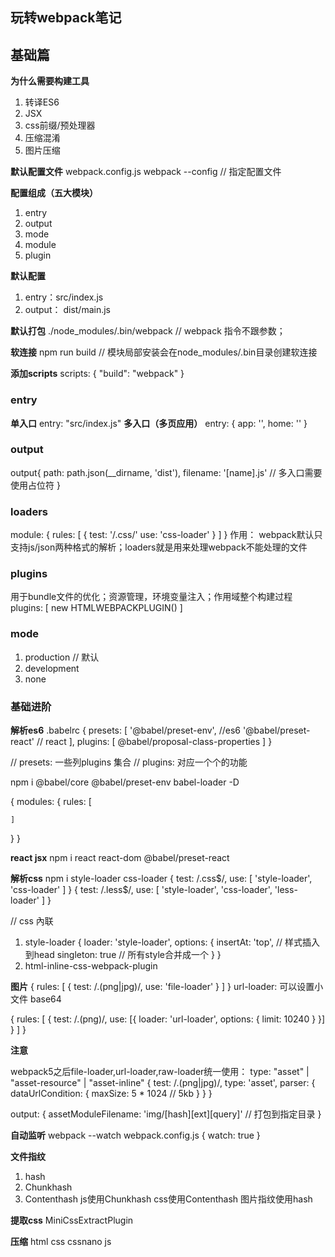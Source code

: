 ## 玩转webpack笔记

## 基础篇
**为什么需要构建工具**
1. 转译ES6
2. JSX
3. css前缀/预处理器
4. 压缩混淆
5. 图片压缩


**默认配置文件**
webpack.config.js
webpack --config  // 指定配置文件

**配置组成（五大模块）**
1. entry
2. output
3. mode
4. module
5. plugin

**默认配置**
1. entry：src/index.js
2. output： dist/main.js

**默认打包**
./node_modules/.bin/webpack // webpack 指令不跟参数；


**软连接**
npm run build // 模块局部安装会在node_modules/.bin目录创建软连接

**添加scripts**
scripts: {
  "build": "webpack"
}

### entry
**单入口**
entry: "src/index.js"
**多入口（多页应用）**
entry: {
  app: '',
  home: ''
}

### output
output{
  path: path.json(__dirname, 'dist'),
  filename: '[name].js' // 多入口需要使用占位符
}

### loaders
module: {
  rules: [
    {
      test: '/.css/'
      use: 'css-loader'
    }
  ]
}
作用： webpack默认只支持js/json两种格式的解析；loaders就是用来处理webpack不能处理的文件

### plugins
用于bundle文件的优化；资源管理，环境变量注入；作用域整个构建过程
plugins: [
  new HTMLWEBPACKPLUGIN()
]

### mode
1. production // 默认
2. development
3. none 


### 基础进阶
**解析es6**
.babelrc
{
  presets: [
    '@babel/preset-env', //es6
    '@babel/preset-react' // react
  ],
  plugins: [
    @babel/proposal-class-properties
  ]
}

// presets: 一些列plugins 集合
// plugins: 对应一个个的功能

npm i @babel/core @babel/preset-env babel-loader -D

{
  modules: {
    rules: [

    ]
  }
}

**react jsx**
npm i react react-dom @babel/preset-react

**解析css**
npm i style-loader css-loader
{
  test: /\.css$/,
  use: [
    'style-loader',
    'css-loader'
  ]
}
{
  test: /\.less$/,
  use: [
    'style-loader',
    'css-loader',
    'less-loader'
  ]
}

// css 內联
1. style-loader
{
  loader: 'style-loader',
  options: {
    insertAt: 'top', // 样式插入到head
    singleton: true // 所有style合并成一个
  }
}
2. html-inline-css-webpack-plugin

**图片**
{
  rules: [
    {
      test: /\.(png|jpg)/,
      use: 'file-loader'
    }
  ]
}
url-loader: 可以设置小文件 base64

{
  rules: [
    {
      test: /\.(png)/,
      use: [{
        loader: 'url-loader',
        options: {
          limit: 10240
        }
      }]
    }
  ]
}

**注意**

webpack5之后file-loader,url-loader,raw-loader统一使用：
type: "asset" | "asset-resource" | "asset-inline"
{
  test: /\.(png|jpg)/,
  type: 'asset',
  parser: {
    dataUrlCondition: {
      maxSize: 5 * 1024 // 5kb
    }
  }
}


output: {
    assetModuleFilename: 'img/[hash][ext][query]' // 打包到指定目录
}


**自动监听**
webpack --watch
webpack.config.js
{
  watch: true 
}


**文件指纹**
1. hash
2. Chunkhash
3. Contenthash
js使用Chunkhash
css使用Contenthash 
图片指纹使用hash

**提取css**
MiniCssExtractPlugin


**压缩**
html
css cssnano
js

